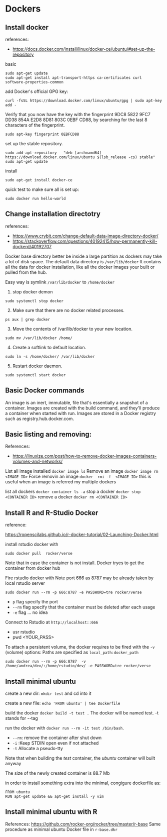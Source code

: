 # Dockers

## Install docker 

references:

- https://docs.docker.com/install/linux/docker-ce/ubuntu/#set-up-the-repository


basic

```
sudo apt-get update
sudo apt-get install apt-transport-https ca-certificates curl software-properties-common
```

add Docker's official GPG key:

```
curl -fsSL https://download.docker.com/linux/ubuntu/gpg | sudo apt-key add -
```

Verify that you now have the key with the fingerprint 9DC8 5822 9FC7 DD38 854A E2D8 8D81 803C 0EBF CD88,
by searching for the last 8 characters of the fingerprint.

```
sudo apt-key fingerprint 0EBFCD88
```

set up the stable repository.

```
sudo add-apt-repository   "deb [arch=amd64] https://download.docker.com/linux/ubuntu $(lsb_release -cs) stable"
sudo apt-get update
```

install

```
sudo apt-get install docker-ce
```

quick test to make sure all is set up:

```
sudo docker run hello-world
```

## Change installation directotry 


references:

- https://www.crybit.com/change-default-data-image-directory-docker/
- https://stackoverflow.com/questions/40192415/how-permanently-kill-dockerd/40192707

Docker base directory better be inside a large partition as dockers may take a lot of disk space. The default data directory is `/var/lib/docker`
It contains all the data for docker installation, like all the docker images your built or pulled from the hub.


Easy way is symlink `/var/lib/docker` to `/home/docker`

1. stop docker demon

```
sudo systemctl stop docker
```

2. Make sure that there are no docker related processes.

```
ps aux | grep docker
```


3. Move the contents of /var/lib/docker to your new location.

```
sudo mv /var/lib/docker /home/
```

4. Create a softlink to default location.

```
sudo ln -s /home/docker/ /var/lib/docker
```

5. Restart docker daemon.

```
sudo systemctl start docker
```

## Basic Docker commands

An image is an inert, immutable, file that's essentially a snapshot of a container. 
Images are created with the build command, and they'll produce a container when started with run. 
Images are stored in a Docker registry such as registry.hub.docker.com.

## Basic listing and removing:

References: 
- https://linuxize.com/post/how-to-remove-docker-images-containers-volumes-and-networks/

List all image installed  `docker image ls`
Remove an image `docker image rm <IMAGE ID>`
Force removin an image `docker  rmi -f  <IMAGE ID>` this is useful when an image is referred my multiple dockers

list all dockers `docker container ls -a`
stop a docker `docker stop <CONTAINER ID>`
remove a docker `docker rm <CONTAINER ID>`


## Install R and R-Studio Docker 

reference: 

https://ropenscilabs.github.io/r-docker-tutorial/02-Launching-Docker.html


install rstudio docker with 

```
sudo docker pull  rocker/verse
```

Note that in case the container is not install. Docker tryes to get the container from docker hub

Fire rstudio docker with 
Note port 666 as 8787 may be already taken by local rstudio server 

```
sudo docker run --rm -p 666:8787 -e PASSWORD=tre rocker/verse
```

-  `p` flag specify the port
-  `--rm` flag specify that the container must be deleted after each usage
- `-e`  flag  ... no idea  


Connect to Rstudio at `http://localhost::666`

* usr rstudio 
* pwd <YOUR_PASS>


To attach a persistent volume, the docker requires to be fired with the `-v` (volume) options:
Paths are specified as `local_path:docker_path`

```
sudo docker run --rm -p 666:8787  -v /home/andrea/dev/:/home/rstudio/dev/ -e PASSWORD=tre rocker/verse
```

## Install minimal ubuntu 

create a new dir: `mkdir test` and cd into it

create a new file: `echo 'FROM ubuntu' | tee Dockerfile`

build the docker `docker build -t test .` The docker will be named test. -t stands for --tag

run the docker with `docker run --rm -it test /bin/bash`.

- `--rm`: remove the  container after  shut down 
- `-i` :Keep STDIN open even if not attached
- `-t`  Allocate a pseudo-tty

Note that when building the _test_ container, the _ubuntu_ container will built anyway 

The size of the newly created container is 88.7 Mb

in order to install something extra into the minimal, congigure dockerfile as:

```
FROM ubuntu
RUN apt-get update && apt-get install -y vim
```

## Install minimal ubuntu with R  
References: https://github.com/rocker-org/rocker/tree/master/r-base
Same procedure as minimal ubuntu 
Docker file in `r-base.dkr`












